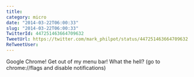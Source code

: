 ```yaml
---
title: 
category: micro
date: "2014-03-22T06:00:33"
slug: "2014-03-22T06:00:33"
TwitterId: 447251463664709632
TweetUrl: https://twitter.com/mark_philpot/status/447251463664709632
ReTweetUser: 
---
```


Google Chrome! Get out of my menu bar! What the hell?  (go to chrome://flags and disable notifications)